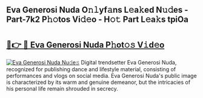 ## Eva Generosi Nuda O𝚗𝚕yf𝚊ns L𝚎a𝚔ed N𝚞𝚍es - Part-7k2 P𝚑𝚘tos Vi𝚍𝚎o - H𝚘𝚝 Part L𝚎a𝚔s tpiOa

# <h2><a href="http://kfczlp.oniu.top/?m=Eva+Generosi+Nuda">🔗👉 🔴 Eva Generosi Nuda P𝚑ot𝚘𝚜 V𝚒d𝚎o</a></h2>

[![Eva Generosi Nuda Nu𝚍e𝚜](https://i.imgur.com/0qMVB7G.gif)](http://kfczlp.oniu.top/?m=Eva+Generosi+Nuda)
Digital trendsetter Eva Generosi Nuda, recognized for publishing dance and lifestyle material, consisting of performances and vlogs on social media. Eva Generosi Nuda's public image is characterized by its warm and genuine demeanor, but the intricacies of his personal life remain shrouded in secrecy.  
